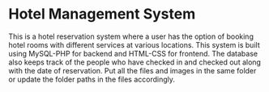 # Hotel Management System

This is a hotel reservation system where a user has the option of booking hotel rooms with different services at various locations. This system is built using MySQL-PHP for backend and HTML-CSS for frontend. The database also keeps track of the people who have checked in and checked out along with the date of reservation. Put all the files and images in the same folder or update the folder paths in the files accordingly. 
